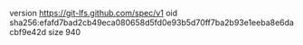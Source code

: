 version https://git-lfs.github.com/spec/v1
oid sha256:efafd7bad2cb49eca080658d5fd0e93b5d70ff7ba2b93e1eeba8e6dacbf9e42d
size 940
